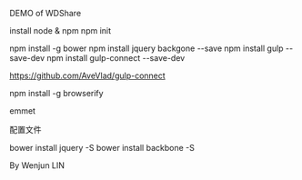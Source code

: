 DEMO of WDShare

install node & npm
npm init

npm install -g bower
npm install jquery backgone --save
npm install gulp --save-dev
npm install gulp-connect --save-dev 

https://github.com/AveVlad/gulp-connect


npm install -g browserify

emmet

配置文件

bower install jquery -S
bower install backbone -S

By Wenjun LIN
